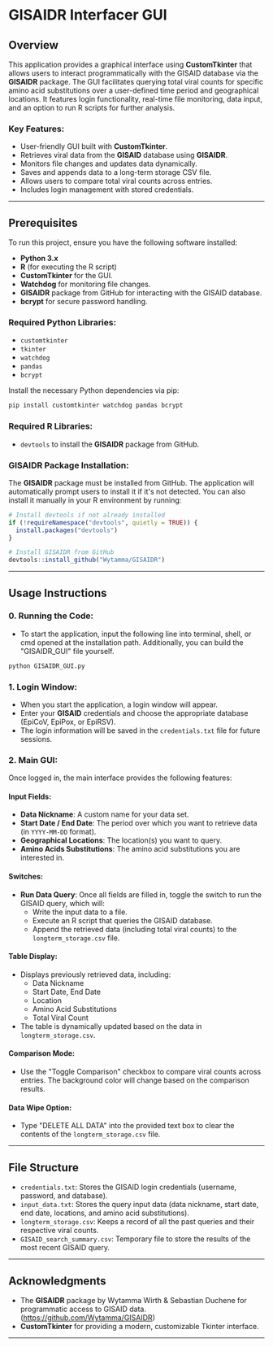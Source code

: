 
# GISAIDR Interfacer GUI

## Overview

This application provides a graphical interface using **CustomTkinter** that allows users to interact programmatically with the GISAID database via the **GISAIDR** package. The GUI facilitates querying total viral counts for specific amino acid substitutions over a user-defined time period and geographical locations. It features login functionality, real-time file monitoring, data input, and an option to run R scripts for further analysis.

### Key Features:
- User-friendly GUI built with **CustomTkinter**.
- Retrieves viral data from the **GISAID** database using **GISAIDR**.
- Monitors file changes and updates data dynamically.
- Saves and appends data to a long-term storage CSV file.
- Allows users to compare total viral counts across entries.
- Includes login management with stored credentials.

---

## Prerequisites

To run this project, ensure you have the following software installed:

- **Python 3.x**
- **R** (for executing the R script)
- **CustomTkinter** for the GUI.
- **Watchdog** for monitoring file changes.
- **GISAIDR** package from GitHub for interacting with the GISAID database.
- **bcrypt** for secure password handling.

### Required Python Libraries:
- `customtkinter`
- `tkinter`
- `watchdog`
- `pandas`
- `bcrypt`

Install the necessary Python dependencies via pip:
```bash
pip install customtkinter watchdog pandas bcrypt
```

### Required R Libraries:
- `devtools` to install the **GISAIDR** package from GitHub.

### GISAIDR Package Installation:

The **GISAIDR** package must be installed from GitHub. The application will automatically prompt users to install it if it's not detected. You can also install it manually in your R environment by running:

```r
# Install devtools if not already installed
if (!requireNamespace("devtools", quietly = TRUE)) {
  install.packages("devtools")
}

# Install GISAIDR from GitHub
devtools::install_github("Wytamma/GISAIDR")
```

---

## Usage Instructions
### 0. Running the Code:
- To start the application, input the following line into terminal, shell, or cmd opened at the installation path. Additionally, you can build the "GISAIDR_GUI" file yourself.
```bash
python GISAIDR_GUI.py
```

### 1. Login Window:
- When you start the application, a login window will appear.
- Enter your **GISAID** credentials and choose the appropriate database (EpiCoV, EpiPox, or EpiRSV).
- The login information will be saved in the `credentials.txt` file for future sessions.

### 2. Main GUI:
Once logged in, the main interface provides the following features:

#### Input Fields:
- **Data Nickname**: A custom name for your data set.
- **Start Date / End Date**: The period over which you want to retrieve data (in `YYYY-MM-DD` format).
- **Geographical Locations**: The location(s) you want to query.
- **Amino Acids Substitutions**: The amino acid substitutions you are interested in.

#### Switches:
- **Run Data Query**: Once all fields are filled in, toggle the switch to run the GISAID query, which will:
  - Write the input data to a file.
  - Execute an R script that queries the GISAID database.
  - Append the retrieved data (including total viral counts) to the `longterm_storage.csv` file.

#### Table Display:
- Displays previously retrieved data, including:
  - Data Nickname
  - Start Date, End Date
  - Location
  - Amino Acid Substitutions
  - Total Viral Count
- The table is dynamically updated based on the data in `longterm_storage.csv`.

#### Comparison Mode:
- Use the "Toggle Comparison" checkbox to compare viral counts across entries. The background color will change based on the comparison results.

#### Data Wipe Option:
- Type "DELETE ALL DATA" into the provided text box to clear the contents of the `longterm_storage.csv` file.

---

## File Structure

- `credentials.txt`: Stores the GISAID login credentials (username, password, and database).
- `input_data.txt`: Stores the query input data (data nickname, start date, end date, locations, and amino acid substitutions).
- `longterm_storage.csv`: Keeps a record of all the past queries and their respective viral counts.
- `GISAID_search_summary.csv`: Temporary file to store the results of the most recent GISAID query.

---

## Acknowledgments

- The **GISAIDR** package by Wytamma Wirth & Sebastian Duchene for programmatic access to GISAID data. (https://github.com/Wytamma/GISAIDR)
- **CustomTkinter** for providing a modern, customizable Tkinter interface.

---

